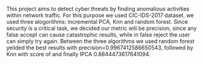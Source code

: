 This project aims to detect cyber threats by finding anomalious activities within network traffic.
For this purpose we used CIC-IDS-2017 dataset.
we used three alogorithms: incremental PCA, Knn and random forest.
Since security is a critical task, we decided our metric will be precision, since any false accept can cause catastrophic results, while in false reject the user can simply try again.
Between the three algorithms we used random forest yeilded the best results with precision=0.9967412586650543, followed by Knn with score of and finally IPCA 0.8844473617641094.

